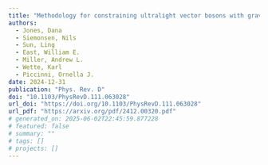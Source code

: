 ```yaml
---
title: "Methodology for constraining ultralight vector bosons with gravitational wave searches targeting merger remnant black holes"
authors:
  - Jones, Dana
  - Siemonsen, Nils
  - Sun, Ling
  - East, William E.
  - Miller, Andrew L.
  - Wette, Karl
  - Piccinni, Ornella J.
date: 2024-12-31
publication: "Phys. Rev. D"
doi: "10.1103/PhysRevD.111.063028"
url_doi: "https://doi.org/10.1103/PhysRevD.111.063028"
url_pdf: "https://arxiv.org/pdf/2412.00320.pdf"
# generated_on: 2025-06-02T22:45:59.877228
# featured: false
# summary: ""
# tags: []
# projects: []
---
```

